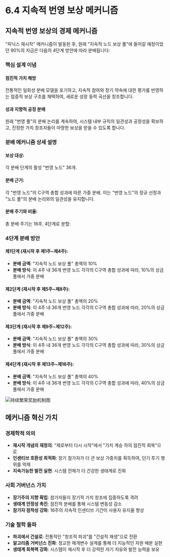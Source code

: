 # 6.4 지속적 번영 보상 메커니즘

## 지속적 번영 보상의 경제 메커니즘

"피닉스 재시작" 메커니즘이 발동된 후, 원래 "지속적 노드 보상 풀"에 들어갈 예정이었던 90%의 자금은 다음의 4단계 방안에 따라 분배됩니다:

### 핵심 설계 이념

#### 점진적 가치 해방

전통적인 일회성 분배 모델을 포기하고, 지속적 참여와 장기 약속에 대한 평가를 반영하는 점증적 보상 구조를 채택하여, 새로운 성장 동력 곡선을 창조합니다.

#### 성과 지향적 공정 분배

원래 "번영 풀"의 분배 논리를 계속하여, 시스템 내부 규칙의 일관성과 공정성을 확보하고, 진정한 가치 창조자들이 마땅한 보상을 받을 수 있도록 합니다.

### 분배 메커니즘 상세 설명

#### 보상 대상:

각 분배 단계의 활성 "번영 노드" 36개.

#### 분배 근거:

각 "번영 노드"의 C구역 총합 성과에 따른 가중 분배. 이는 "번영 노드"의 정규 선정과 "노드 풀"의 분배 논리와의 일관성을 유지합니다.

#### 분배 주기와 비율:

총 분배 주기는 16주, 4단계로 분할:

### 4단계 분배 방안

#### 제1단계 (재시작 후 제1주~제4주):

* **분배 금액**: "지속적 노드 보상 풀" 총액의 10%
* **분배 방식**: 이 4주 내 36개 번영 노드 각각의 C구역 총합 성과에 따라, 10%의 상금 풀에서 가중 분배

#### 제2단계 (재시작 후 제5주~제8주):

* **분배 금액**: "지속적 노드 보상 풀" 총액의 20%
* **분배 방식**: 이 4주 내 36개 번영 노드 각각의 C구역 총합 성과에 따라, 20%의 상금 풀에서 가중 분배

#### 제3단계 (재시작 후 제9주~제12주):

* **분배 금액**: "지속적 노드 보상 풀" 총액의 30%
* **분배 방식**: 이 4주 내 36개 번영 노드 각각의 C구역 총합 성과에 따라, 30%의 상금 풀에서 가중 분배

#### 제4단계 (재시작 후 제13주~제16주):

* **분배 금액**: "지속적 노드 보상 풀" 총액의 40%
* **분배 방식**: 이 4주 내 36개 번영 노드 각각의 C구역 총합 성과에 따라, 40%의 상금 풀에서 가중 분배

![持续繁荣奖励机制图](/images/图17.svg)

## 메커니즘 혁신 가치

### 경제학적 의의

* **재시작 개념의 재정의**: "제로부터 다시 시작"에서 "가치 계승 하의 점진적 회복"으로
* **인센티브 호환성 최적화**: 장기 참가자가 더 큰 보상 가중치를 획득하여, 단기 투기 행위를 억제
* **지속가능한 발전 실현**: 시스템 전체가 더 건강한 생태계로 진화

### 사회 거버넌스 가치

* **장기주의 지향 확립**: 참가자들이 장기적 가치 창조에 집중하도록 격려
* **생태계 안정성 촉진**: 점진적 분배를 통해 시스템 변동성 감소
* **참가자 점착성 강화**: 16주의 지속적 인센티브 기간이 사용자 유지율 향상

### 기술 철학 돌파

* **파괴에서 건설로**: 전통적인 "창조적 파괴"를 "건설적 재생"으로 전환
* **알고리즘 거버넌스 진화**: 정교한 매개변수 설계를 통해 더 지능적인 자원 배분 실현
* **생태계 회복력 강화**: 시스템이 재시작 후 더 강력한 자기 치유와 발전 능력을 보유